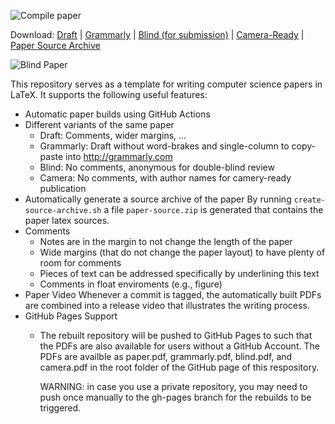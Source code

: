 ![Compile paper](../../workflows/Compile%20paper/badge.svg)

Download:
[Draft](../../releases/latest/download/paper.pdf) |
[Grammarly](../../releases/latest/download/grammarly.pdf) |
[Blind (for submission)](../../releases/latest/download/blind.pdf) |
[Camera-Ready](../../releases/latest/download/camera.pdf) |
[Paper Source Archive](../../releases/latest/download/paper-source.zip)

![Blind Paper](../../releases/latest/download/blind.png)

This repository serves as a template for writing computer science papers in LaTeX. It supports
the following useful features:

  - Automatic paper builds using GitHub Actions
  - Different variants of the same paper
    - Draft: Comments, wider margins, ...
    - Grammarly: Draft without word-brakes and single-column to copy-paste into http://grammarly.com
    - Blind: No comments, anonymous for double-blind review
    - Camera: No comments, with author names for camery-ready publication
  - Automatically generate a source archive of the paper
    By running `create-source-archive.sh` a file `paper-source.zip` is
    generated that contains the paper latex sources.
  - Comments
    - Notes are in the margin to not change the length of the paper
    - Wide margins (that do not change the paper layout) to have plenty
      of room for comments
    - Pieces of text can be addressed specifically by underlining this text
    - Comments in float enviroments (e.g., figure)
  - Paper Video
    Whenever a commit is tagged, the automatically built PDFs are combined into a release
    video that illustrates the writing process.
  - GitHub Pages Support
    - The rebuilt repository will be pushed to GitHub Pages to such that the PDFs are
      also available for users without a GitHub Account. The PDFs are availble as
      paper.pdf, grammarly.pdf, blind.pdf, and camera.pdf in the root folder of
      the GitHub page of this respository.

      WARNING: in case you use a private repository, you may need to push once manually
      to the gh-pages branch for the rebuilds to be triggered.

